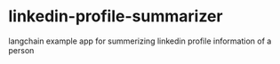 # linkedin-profile-summarizer
langchain example app for summerizing linkedin profile information of a person
